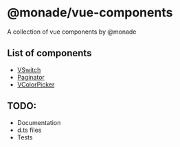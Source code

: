 # @monade/vue-components

A collection of vue components by @monade

## List of components
- [VSwitch](docs/components/VSwitch.md)
- [Paginator](docs/components/VPaginator.md)
- [VColorPicker](docs/components/VColorPicker.md)

## TODO:
- Documentation
- d.ts files
- Tests
